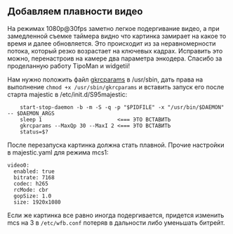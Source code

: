 ## Добавляем плавности видео
На режимах 1080p@30fps заметно легкое подергивание видео, а при замедленной съемке таймера видно что картинка замирает на какое то время и далее обновляется. Это происходит из за неравномерности потока, который резко возрастает на ключевых кадрах.
Исправить это можно, перенастроив на камере два параметра энкодера.
Спасибо за проделанную работу TipoMan и widgetii!

Нам нужно положить файл [gkrcparams](https://github.com/OpenIPC/sandbox-fpv/raw/master/user_TipoMan/gkrcparams) в /usr/sbin, дать права на выполнение `chmod +x /usr/sbin/gkrcparams` и вставить запуск его после старта majestic в /etc/init.d/S95majestic:

```
	start-stop-daemon -b -m -S -q -p "$PIDFILE" -x "/usr/bin/$DAEMON" -- $DAEMON_ARGS
	sleep 1                        <=== ЭТО ВСТАВИТЬ
	gkrcparams --MaxQp 30 --MaxI 2 <=== ЭТО ВСТАВИТЬ
	status=$?
```
После перезапуска картинка должна стать плавной. Прочие настройки в majestic.yaml для режима mcs1:

```
video0:
  enabled: true
  bitrate: 7168
  codec: h265
  rcMode: cbr
  gopSize: 1.0
  size: 1920x1080
```

Если же картинка все равно иногда подергивается, придется изменить mcs на 3 в `/etc/wfb.conf` потеряв в дальности либо уменьшать битрейт.
